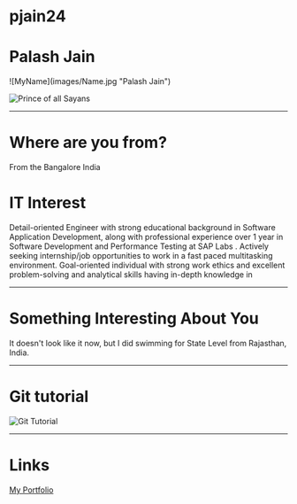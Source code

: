 
# pjain24
<h1> Palash Jain</h1>
![MyName](images/Name.jpg "Palash Jain")

![Prince of all Sayans](images/vegeta.jpg "Vegeta")
***
# Where are you from?

From the Bangalore India

# IT Interest

Detail-oriented Engineer with strong educational background in Software Application Development, along with professional experience over 1 year in Software Development and Performance Testing at SAP Labs . Actively seeking internship/job opportunities to work in a fast paced multitasking environment. Goal-oriented individual with strong work ethics and excellent problem-solving and analytical skills having in-depth knowledge in 

***
# Something Interesting About You

It doesn't look like it now, but I did swimming for State Level from Rajasthan, India.  
***
# Git tutorial

![Git Tutorial](images/badge.jpg "Result")

***
# Links
[My Portfolio](https://palashjain2801.github.io/Palash_Portfolio-/)

